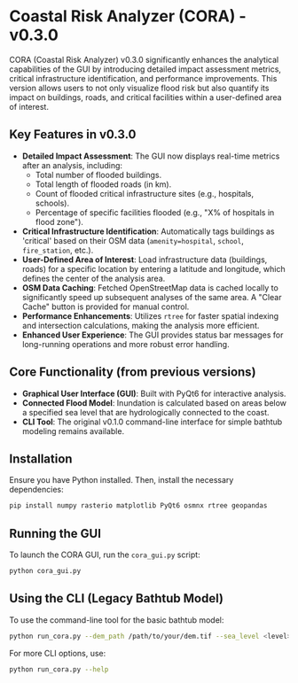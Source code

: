 # Coastal Risk Analyzer (CORA) - v0.3.0

CORA (Coastal Risk Analyzer) v0.3.0 significantly enhances the analytical capabilities of the GUI by introducing detailed impact assessment metrics, critical infrastructure identification, and performance improvements. This version allows users to not only visualize flood risk but also quantify its impact on buildings, roads, and critical facilities within a user-defined area of interest.

## Key Features in v0.3.0

- **Detailed Impact Assessment**: The GUI now displays real-time metrics after an analysis, including:
  - Total number of flooded buildings.
  - Total length of flooded roads (in km).
  - Count of flooded critical infrastructure sites (e.g., hospitals, schools).
  - Percentage of specific facilities flooded (e.g., "X% of hospitals in flood zone").
- **Critical Infrastructure Identification**: Automatically tags buildings as 'critical' based on their OSM data (`amenity=hospital`, `school`, `fire_station`, etc.).
- **User-Defined Area of Interest**: Load infrastructure data (buildings, roads) for a specific location by entering a latitude and longitude, which defines the center of the analysis area.
- **OSM Data Caching**: Fetched OpenStreetMap data is cached locally to significantly speed up subsequent analyses of the same area. A "Clear Cache" button is provided for manual control.
- **Performance Enhancements**: Utilizes `rtree` for faster spatial indexing and intersection calculations, making the analysis more efficient.
- **Enhanced User Experience**: The GUI provides status bar messages for long-running operations and more robust error handling.

## Core Functionality (from previous versions)

- **Graphical User Interface (GUI)**: Built with PyQt6 for interactive analysis.
- **Connected Flood Model**: Inundation is calculated based on areas below a specified sea level that are hydrologically connected to the coast.
- **CLI Tool**: The original v0.1.0 command-line interface for simple bathtub modeling remains available.

## Installation

Ensure you have Python installed. Then, install the necessary dependencies:

```bash
pip install numpy rasterio matplotlib PyQt6 osmnx rtree geopandas
```

## Running the GUI

To launch the CORA GUI, run the `cora_gui.py` script:

```bash
python cora_gui.py
```

## Using the CLI (Legacy Bathtub Model)

To use the command-line tool for the basic bathtub model:

```bash
python run_cora.py --dem_path /path/to/your/dem.tif --sea_level <level> --output_path /path/to/your/output.png
```

For more CLI options, use:

```bash
python run_cora.py --help
```
